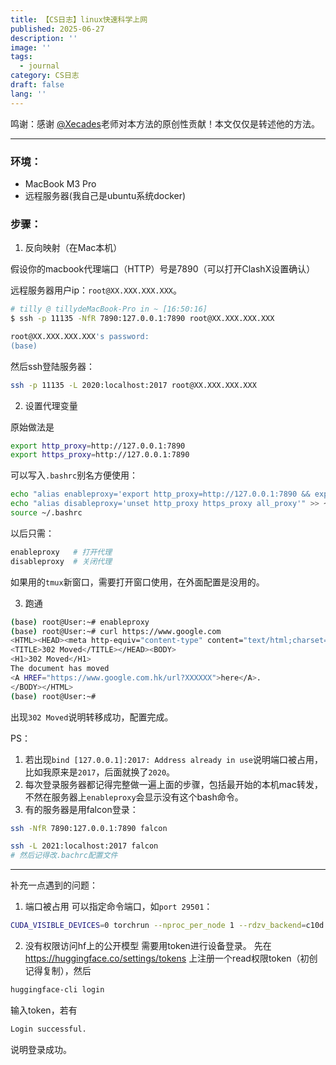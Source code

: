 ```yaml
---
title: 【CS日志】linux快速科学上网
published: 2025-06-27
description: ''
image: ''
tags:
  - journal
category: CS日志
draft: false
lang: ''
---
```

鸣谢：感谢 [@Xecades](https://github.com/xecades)老师对本方法的原创性贡献！本文仅仅是转述他的方法。

---

### 环境：
- MacBook M3 Pro
- 远程服务器(我自己是ubuntu系统docker)

### 步骤：
1. 反向映射（在Mac本机）

假设你的macbook代理端口（HTTP）号是7890（可以打开ClashX设置确认）

远程服务器用户ip：`root@XX.XXX.XXX.XXX`。
```bash
# tilly @ tillydeMacBook-Pro in ~ [16:50:16]
$ ssh -p 11135 -NfR 7890:127.0.0.1:7890 root@XX.XXX.XXX.XXX

root@XX.XXX.XXX.XXX's password: 
(base)
```
然后ssh登陆服务器：
```bash
ssh -p 11135 -L 2020:localhost:2017 root@XX.XXX.XXX.XXX
```

2. 设置代理变量

原始做法是
```bash
export http_proxy=http://127.0.0.1:7890
export https_proxy=http://127.0.0.1:7890
```
可以写入`.bashrc`别名方便使用：
```bash
echo "alias enableproxy='export http_proxy=http://127.0.0.1:7890 && export https_proxy=http://127.0.0.1:7890'" >> ~/.bashrc
echo "alias disableproxy='unset http_proxy https_proxy all_proxy'" >> ~/.bashrc
source ~/.bashrc
```
以后只需：
```bash
enableproxy   # 打开代理
disableproxy  # 关闭代理
```


如果用的`tmux`新窗口，需要打开窗口使用，在外面配置是没用的。

3. 跑通
```bash
(base) root@User:~# enableproxy
(base) root@User:~# curl https://www.google.com
<HTML><HEAD><meta http-equiv="content-type" content="text/html;charset=utf-8">
<TITLE>302 Moved</TITLE></HEAD><BODY>
<H1>302 Moved</H1>
The document has moved
<A HREF="https://www.google.com.hk/url?XXXXXX">here</A>.
</BODY></HTML>
(base) root@User:~#
```
出现`302 Moved`说明转移成功，配置完成。

PS：
1. 若出现`bind [127.0.0.1]:2017: Address already in use`说明端口被占用，比如我原来是`2017`，后面就换了`2020`。
2. 每次登录服务器都记得完整做一遍上面的步骤，包括最开始的本机mac转发，不然在服务器上`enableproxy`会显示没有这个bash命令。
3. 有的服务器是用falcon登录：
```bash
ssh -NfR 7890:127.0.0.1:7890 falcon

ssh -L 2021:localhost:2017 falcon
# 然后记得改.bachrc配置文件
```

---

补充一点遇到的问题：
1. 端口被占用
可以指定命令端口，如`port 29501`：
```bash
CUDA_VISIBLE_DEVICES=0 torchrun --nproc_per_node 1 --rdzv_backend=c10d --rdzv_endpoint=localhost:29501 run.py args/gsm_coconut.yaml
```
2. 没有权限访问hf上的公开模型
需要用token进行设备登录。
先在 https://huggingface.co/settings/tokens 上注册一个read权限token（初创记得复制），然后
```bash
huggingface-cli login
```
输入token，若有
```bash
Login successful.
```
说明登录成功。